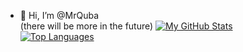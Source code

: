 - 👋 Hi, I’m @MrQuba  
  (there will be more in the future)
[![My GitHub Stats](https://github-readme-stats.vercel.app/api?username=MrQuba)](https://github.com/anuraghazra/github-readme-stats)  
[![Top Languages](https://github-readme-stats.vercel.app/api/top-langs/?username=MrQuba&layout=compact)](https://github.com/anuraghazra/github-readme-stats)
